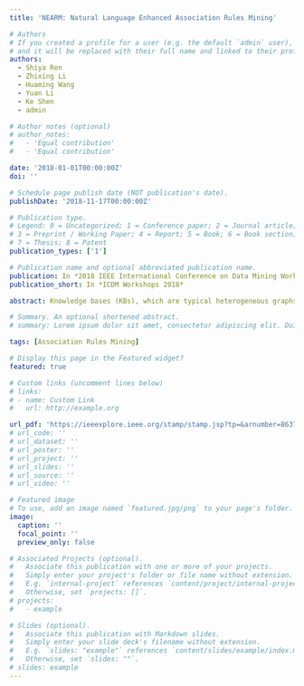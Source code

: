 ```yaml
---
title: 'NEARM: Natural Language Enhanced Association Rules Mining'

# Authors
# If you created a profile for a user (e.g. the default `admin` user), write the username (folder name) here
# and it will be replaced with their full name and linked to their profile.
authors:
  - Shiya Ren
  - Zhixing Li
  - Huaming Wang
  - Yuan Li
  - Ke Shen
  - admin

# Author notes (optional)
# author_notes:
#   - 'Equal contribution'
#   - 'Equal contribution'

date: '2018-01-01T00:00:00Z'
doi: ''

# Schedule page publish date (NOT publication's date).
publishDate: '2018-11-17T00:00:00Z'

# Publication type.
# Legend: 0 = Uncategorized; 1 = Conference paper; 2 = Journal article;
# 3 = Preprint / Working Paper; 4 = Report; 5 = Book; 6 = Book section;
# 7 = Thesis; 8 = Patent
publication_types: ['1']

# Publication name and optional abbreviated publication name.
publication: In *2018 IEEE International Conference on Data Mining Workshops*
publication_short: In *ICDM Workshops 2018*

abstract: Knowledge bases (KBs), which are typical heterogeneous graphs that contain numerous triple facts of various types and relations, have shown remarkable advantages in many natural language processing (NLP) tasks. KBs usually integrate information from different sources such as human-edited online encyclopedias, news articles and even social networks. Due to the heterogeneous nature of these sources, both the KBs themselves and their applications on NLP tasks are far from perfect. On the one hand, KBs need further completion and refining to cover more knowledge with higher qualities. On the other hand, the joint modeling of structured knowledge in KBs and unstructured texts have not been well investigated. This paper proposes a novel natural language enhanced association rules mining (NEARM) framework to improve KBs. NEARM finds knowledge fragments from free texts in a data-driven manner. It first groups raw data (sentences) which contains related entity pairs into clusters of different granularities, and then integrates them with facts from KBs to mine rules in each clusters. To capture the relations between plain text and triple facts, NEARM produces rules that contain natural language patterns and/or triple facts in antecedent, and triple facts in consequent. In this way, NEARM can infer triple facts directly from plain text. At last, experiment results demonstrate the effectiveness of the NEARM on relation classification and triple facts reasoning.

# Summary. An optional shortened abstract.
# summary: Lorem ipsum dolor sit amet, consectetur adipiscing elit. Duis posuere tellus ac convallis placerat. Proin tincidunt magna sed ex sollicitudin condimentum.

tags: [Association Rules Mining]

# Display this page in the Featured widget?
featured: true

# Custom links (uncomment lines below)
# links:
# - name: Custom Link
#   url: http://example.org

url_pdf: 'https://ieeexplore.ieee.org/stamp/stamp.jsp?tp=&arnumber=8637539'
# url_code: ''
# url_dataset: ''
# url_poster: ''
# url_project: ''
# url_slides: ''
# url_source: ''
# url_video: ''

# Featured image
# To use, add an image named `featured.jpg/png` to your page's folder.
image:
  caption: ''
  focal_point: ''
  preview_only: false

# Associated Projects (optional).
#   Associate this publication with one or more of your projects.
#   Simply enter your project's folder or file name without extension.
#   E.g. `internal-project` references `content/project/internal-project/index.md`.
#   Otherwise, set `projects: []`.
# projects:
#   - example

# Slides (optional).
#   Associate this publication with Markdown slides.
#   Simply enter your slide deck's filename without extension.
#   E.g. `slides: "example"` references `content/slides/example/index.md`.
#   Otherwise, set `slides: ""`.
# slides: example
---
```


<!-- {{% callout note %}}
Click the _Cite_ button above to demo the feature to enable visitors to import publication metadata into their reference management software.
{{% /callout %}}

{{% callout note %}}
Create your slides in Markdown - click the _Slides_ button to check out the example.
{{% /callout %}}
 -->
<!-- Supplementary notes can be added here, including [code, math, and images](https://wowchemy.com/docs/writing-markdown-latex/). -->

